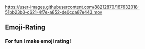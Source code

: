 https://user-images.githubusercontent.com/88212870/167632018-51bb23b3-c621-4f7e-a852-de0cda87e443.mov

## Emoji-Rating
### For fun I make emoji rating!